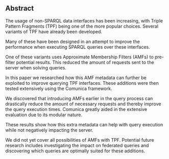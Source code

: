 ## Abstract
<!-- Context      -->
The usage of non-SPARQL data interfaces has been increasing,
with Triple Pattern Fragments (TPF) being one of the more popular choices.
Several variants of TPF have already been developed.
<!-- Need         -->
Many of these have been designed in an attempt to improve the performance
when executing SPARQL queries over these interfaces.
<!-- Task         -->
One of these variants uses Approximate Membership Filters (AMFs) to pre-filter potential results.
This reduced the amount of requests sent to the server when solving queries.
<!-- Object       -->
In this paper we researched how this AMF metadata can further be exploited to improve querying TPF interfaces.
These additions were then tested extensively using the Comunica framework.
<!-- Findings     -->
We discovered that introducing AMFs earlier in the query process
can drastically reduce the amount of necessary requests and thereby improve the query execution times.
Comunica greatly aided in the extensive evaluation due to its modular nature.
<!-- Conclusion   -->
These results show how this extra metadata can help with query execution while not negatively impacting the server.
<!-- Perspectives -->
We did not yet cover all possibilities of AMFs with TPF.
Potential future research includes investigating the impact on federated queries
and discovering which queries are optimally suited for these additions.

